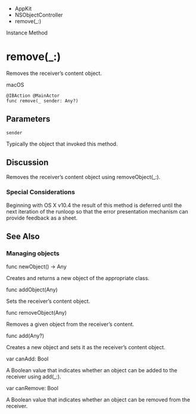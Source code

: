 

- AppKit
- NSObjectController
-  remove(\_:) 

Instance Method

# remove(\_:)

Removes the receiver’s content object.

macOS

``` source
@IBAction @MainActor
func remove(_ sender: Any?)
```

## Parameters 

`sender`  

Typically the object that invoked this method.

## Discussion

Removes the receiver’s content object using removeObject(_:).

### Special Considerations

Beginning with OS X v10.4 the result of this method is deferred until the next iteration of the runloop so that the error presentation mechanism can provide feedback as a sheet.

## See Also

### Managing objects

func newObject() -> Any

Creates and returns a new object of the appropriate class.

func addObject(Any)

Sets the receiver’s content object.

func removeObject(Any)

Removes a given object from the receiver’s content.

func add(Any?)

Creates a new object and sets it as the receiver’s content object.

var canAdd: Bool

A Boolean value that indicates whether an object can be added to the receiver using add(_:).

var canRemove: Bool

A Boolean value that indicates whether an object can be removed from the receiver.

